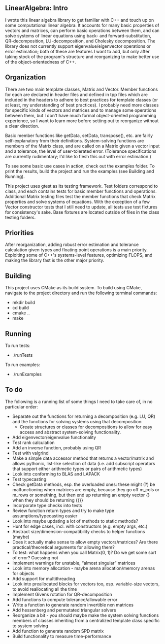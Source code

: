 ## LinearAlgebra: Intro

I wrote this linear algebra library to get familiar with C++ and touch up on some computational linear algebra. It accounts for many basic properties of vectors and matrices, can perform basic operations between them, and can solve systems of linear equations using back- and forward-substitution, QR-decomposition, LU-decomposition, and Cholesky decomposition. The library does not currently support eigenvalue/eigenvector operations or error estimation; both of these are features I want to add, but only after taking stock of the program's structure and reorganizing to make better use of the object-orientedness of C++.

## Organization

There are two main template classes, Matrix and Vector. Member functions for each are declared in header files and defined in tpp files which are included in the headers to adhere to best practices for template classes (or at least, my understanding of best practices). I probably need more classes for specific kinds of vectors and matrices and to manage some operations between them, but I don't have much formal object-oriented programming experience, so I want to learn more before setting out to reorganize without a clear direction.

Basic member functions like getData, setData, transpose(), etc. are fairly self-explanatory from their definitions. System-solving functions are members of the Matrix class, and are called on a Matrix given a vector input and a tolerance, the level of user-tolerated error. (Tolerance specifications are currently rudimentary; I'd like to flesh this out with error estimation.)

To see some basic use cases in action, check out the examples folder. To print the results, build the project and run the examples (see Building and Running).

This project uses gtest as its testing framework. Test folders correspond to class, and each contains tests for basic member functions and operations. Additional Matrix testing files test the member functions that check Matrix properties and solve systems of equations. With the exception of a few Vector constructor tests that I still need to update, all tests use test fixtures for consistency's sake. Base fixtures are located outside of files in the class testing folders.

## Priorities

After reorganization, adding robust error estimation and tolerance calculation given types and floating point operations is a main priority. Exploiting some of C++'s systems-level features, optimizing FLOPS, and making the library fast is the other major priority.

## Building
This project uses CMake as its build system. To build using CMake, navigate to the project directory and run the following terminal commands:
- mkdir build
- cd build
- cmake ..
- make

## Running
To run tests:
- ./runTests

To run examples:
- ./runExamples

## To do

The following is a running list of some things I need to take care of, in no particular order:

- Separate out the functions for returning a decomposition (e.g. LU, QR) and the functions for solving systems using that decomposition
    - Create structures or classes for decompositions to allow for easy access and abstract system-solving functionality.
- Add eigenvector/eigenvalue functionality
- Test rank calculation
- Add an inverse function, probably using QR
- Test with valgrind
- Make a simple data accessor method that returns a vector/matrix and allows pythonic, list-like selection of data (i.e. add subscript operators that support either arithmetic types or pairs of arithmetic types)
- Look into conforming to BLAS and LAPACK
- Test typecasting
- Check getData methods, esp. the overloaded ones: these might (?) be malfunctioning when matrices are empty, because they go off m_cols or m_rows or something, but then end up returning an empty vector {} when they should be returning {{}}
- Incorporate type checks into tests
- Review function return types and try to make type assumptions/typecasting easier
- Look into maybe updating a lot of methods to static methods?
- Hunt for edge cases, incl. with constructors (e.g. empty args, etc.)
- Abstract size/dimension-compatibility checks to helper functions (maybe)
- Does it actually make sense to allow empty vectors/matrices? Are there practical/theoretical arguments for allowing them?
- To test: what happens when you call Matrix(0, 1)? Do we get some sort of error? Guessing not
- Implement warnings for unstable, “almost singular” matrices
- Look into memory allocation - maybe arena allocation/memory arenas for objects
- Add support for multithreading
- Look into preallocated blocks for vectors too, esp. variable-size vectors, to avoid reallocating all the time
- Implement Givens rotation for QR-decomposition
- Add functions to compute tolerance/allowable error
- Write a function to generate random invertible nxn matrices
- Add hessenberg and permutated triangular solvers
- Reorganize a bit - you should maybe make the system solving functions members of classes inheriting from a centralized template class specific to system solving
- Add function to generate random SPD matrix
- Build functionality to measure time-performance
